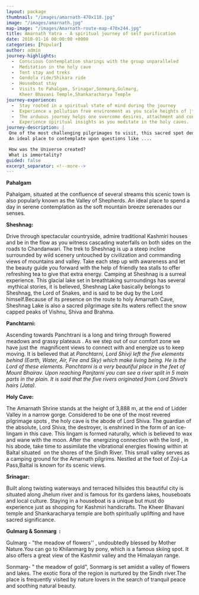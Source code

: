 ```yaml
---
layout: package
thumbnail: "/images/amarnath-470x118.jpg"
image: "/images/amarnath.jpg"
map-image: "/images/Amarnath-route-map-470x244.jpg"
title: Amarnath Yatra - A spiritual journey of self purification
date: 2018-01-16 00:00:00 +0000
categories: [Popular]
author: admin
journey-highlights:
  -  Conscious Contemplation sharings with the group unparalleled 
  -  Meditation in the holy cave  
  -  Tent stay and treks  
  -  Gondola ride/Shikara ride
  -  Houseboat stay
  -  Visits to Pahalgam, Srinagar,Sonmarg,Gulmarg,
     Kheer Bhavani Temple,Shankaracharya Temple
journey-experience: 
  -  Stay rooted in a spiritual state of mind during the journey
  -  Experience a pollution free environment as you scale heights of |the mountains
  -  The arduous journey helps one overcome desires, attachment and control the mind,intellect and ego
  -  Experience spiritual insights as you meditate in the holy caves.
journey-description: |
 One of the most challenging pilgrimages to visit, this sacred spot dedicated to Lord Shiva is the situated in Jammu and Kashmir.  The holy Amarnath Cave attracts spiritual seekers to pay obeisance to Lord Shiva in the form of a ice Shiv lingam that is formed inside the cave. Shiv lingam is formed when the water drips from the roof gets accumulated and starts to freeze on the floor. As per legend, Lord Shiva had chosen this cave to describe the secrets of immortality and the formation of the universe to Maa Parvati.
 An ideal place to contemplate upon questions like ....       

 How was the Universe created?
 What is immortality?
guided: false
excerpt_separator: <!--more-->
---
```

<p><b>Pahalgam</b></p><p>Pahalgam, situated at the confluence of several streams this scenic town is also popularly known as the Valley of Shepherds. <!--more--> An ideal place to spend a day in serene contemplation as the soft mountain breeze serenades our senses.</p><p><b>Sheshnag:</b></p><p>Drive through spectacular countryside, admire traditional Kashmiri houses and be in the flow as you witness cascading waterfalls on both sides on the roads to Chandanwari. The trek to Sheshnag is up a steep incline surrounded by wild scenery untouched by civilization and commanding views of mountains and valley. Take each step up with awareness and let the beauty guide you forward with the help of friendly tea stalls to offer refreshing tea to give that extra energy. Camping at Sheshnag is a surreal experience. This glacial lake set in breathtaking surroundings has several  mythical stories, it is believed, Sheshnag Lake basically belongs to Sheshnag, the Lord of Snakes, and is said to be dug by the Lord himself.Because of its presence on the route to holy Amarnath Cave, Sheshnag Lake is also a sacred pilgrimage site.Its waters reflect the snow capped peaks of Vishnu, Shiva and Brahma.</p><p><b>Panchtarni:</b></p>

<p>Ascending towards Panchtrani is a long and tiring through flowered meadows and grassy plateaus . As we step out of our comfort zone we have just the  magnificent views to connect with and energize us to keep moving. It is believed that at <i> Panchtarni, Lord Shivji left the five elements behind (Earth, Water, Air, Fire and Sky) which make living being. He is the Lord of these elements. Panchtarni is a very beautiful place in the feet of Mount Bhairav. Upon reaching Panjtarni you can see a river split in 5 main parts in the plain. It is said that the five rivers originated from Lord Shiva’s hairs (Jata).</i></p>

<p><b>Holy Cave:</b></p>

<p>The Amarnath Shrine stands at the height of 3,888 m, at the end of Lidder Valley in a narrow gorge. Considered to be one of the most revered pilgrimage spots , the holy cave is the abode of Lord Shiva. The guardian of the absolute, Lord Shiva, the destroyer, is enshrined in the form of an ice-lingam in this cave. This lingam is formed naturally, which is believed to wax and wane with the moon. After the  energizing connection with the lord , in his abode, take time to assimilate the vibrational energies flowing within at Baltal situated  on the shores of the Sindh River. This small valley serves as a camping ground for the Amarnath pilgrims. Nestled at the foot of Zoji-La Pass,Baltal is known for its scenic views.</p>

<p><b>Srinagar:</b></p>

<p>Built along twisting waterways and terraced hillsides this beautiful city is situated along Jhelum river and is famous for its gardens lakes, houseboats and local culture. Staying in a houseboat is a unique but must do experience just as shopping for Kashmiri handicrafts. The Kheer Bhavani temple and Shankaracharya temple are both spiritually uplifting and have sacred significance.</p>

<p><b>Gulmarg & Sonmarg  :</b></p>

<p>Gulmarg - "the meadow of flowers'' , undoubtedly blessed by Mother Nature.You can go to Khilanmarg by pony, which is a famous skiing spot. It also offers a great view of the Kashmir valley and the Himalayan range.</p>

<p>Sonmarg- " the meadow of gold", Sonmarg is set amidst a valley of flowers and lakes. The exotic flora of the region is nurtured by the Sindh river.The place is frequently visited by nature lovers in the search of tranquil peace and soothing natural beauty.</p>